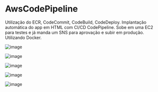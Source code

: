 # AwsCodePipeline
Utilização do ECR,  CodeCommit,  CodeBuild, CodeDeploy.
Implantação automática do app em HTML com CI/CD CodePipeline. Sobe em uma EC2 para testes e já manda um SNS para aprovação e subir em produção.
Utilizando Docker.

![image](https://user-images.githubusercontent.com/110396744/186544718-4d733523-b130-4407-8697-7180905f369e.png)

![image](https://user-images.githubusercontent.com/110396744/186544761-f3340e8c-1de0-44a0-85d3-ec849ee7c4c0.png)


![image](https://user-images.githubusercontent.com/110396744/186544775-b9d26e2f-3fa6-4934-a2d2-1d777ccf869a.png)


![image](https://user-images.githubusercontent.com/110396744/186544811-73e2352c-a184-443f-9493-d14418ba6ec4.png)


![image](https://user-images.githubusercontent.com/110396744/186544829-88077c38-7fe2-4293-bd86-1f6f6009bfa8.png)
